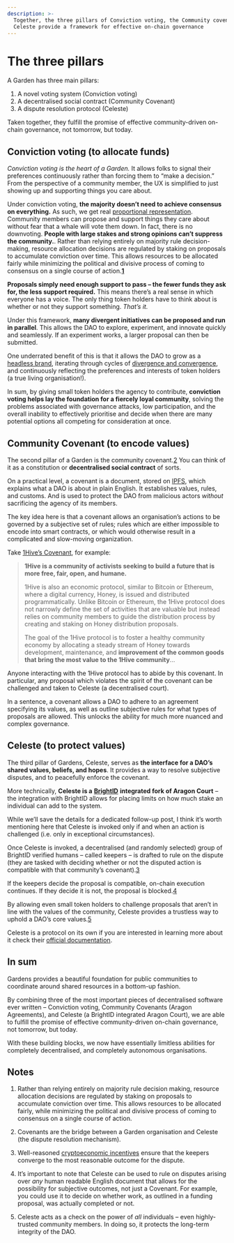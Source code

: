 ```yaml
---
description: >-
  Together, the three pillars of Conviction voting, the Community covenant, and
  Celeste provide a framework for effective on-chain governance
---
```


# The three pillars

A Garden has three main pillars:

1. A novel voting system \(Conviction voting\)
2. A decentralised social contract \(Community Covenant\)
3. A dispute resolution protocol \(Celeste\)

Taken together, they fulfill the promise of effective community-driven on-chain governance, not tomorrow, but today.

## **Conviction voting \(to allocate funds\)**

_Conviction voting is the heart of a Garden._ It allows folks to signal their preferences continuously rather than forcing them to “make a decision.” From the perspective of a community member, the UX is simplified to just showing up and supporting things you care about.

Under conviction voting, **the majority doesn’t need to achieve consensus on everything.** As such, we get real [proportional representation](https://en.wikipedia.org/wiki/Proportional_representation#Advantages_and_disadvantages). Community members can propose and support things they care about without fear that a whale will vote them down. In fact, there is no downvoting. **People with large stakes and strong opinions can’t suppress the community.**. Rather than relying entirely on majority rule decision-making, resource allocation decisions are regulated by staking on proposals to accumulate conviction over time. This allows resources to be allocated fairly while minimizing the political and divisive process of coming to consensus on a single course of action.[**1**](garden-framework.md#notes)

**Proposals simply need enough support to pass – the fewer funds they ask for, the less support required.** This means there’s a real sense in which everyone has a voice. The only thing token holders have to think about is whether or not they support something. _That’s it._

Under this framework, **many divergent initiatives can be proposed and run in parallel**. This allows the DAO to explore, experiment, and innovate quickly and seamlessly. If an experiment works, a larger proposal can then be submitted.

One underrated benefit of this is that it allows the DAO to grow as a [headless brand](https://otherinter.net/web3/headless-brands/), iterating through cycles of [divergence and convergence](https://otherinter.net/web3/market-protocol-fit/), and continuously reflecting the preferences and interests of token holders \(a true living organisation!\).

In sum, by giving small token holders the agency to contribute, **conviction voting helps lay the foundation for a fiercely loyal community**, solving the problems associated with governance attacks, low participation, and the overall inability to effectively prioritise and decide when there are many potential options all competing for consideration at once.

## **Community Covenant \(to encode values\)**

The second pillar of a Garden is the community covenant.[2](garden-framework.md#notes) You can think of it as a constitution or **decentralised social contract** of sorts.

On a practical level, a covenant is a document, stored on [IPFS](https://hackmd.io/KCS70fPRR9O0iXOLYCzK1w?view), which explains what a DAO is about in plain English. It establishes values, rules, and customs. And is used to protect the DAO from malicious actors _without_ sacrificing the agency of its members.

The key idea here is that a covenant allows an organisation’s actions to be governed by a subjective set of rules; rules which are either impossible to encode into smart contracts, or which would otherwise result in a complicated and slow-moving organization.

Take [1Hive’s Covenant](https://1hive.org/#/covenant), for example:

> **1Hive is a community of activists seeking to build a future that is more free, fair, open, and humane.**
>
> 1Hive is also an economic protocol, similar to Bitcoin or Ethereum, where a digital currency, Honey, is issued and distributed programmatically. Unlike Bitcoin or Ethereum, the 1Hive protocol does not narrowly define the set of activities that are valuable but instead relies on community members to guide the distribution process by creating and staking on Honey distribution proposals.
>
> The goal of the 1Hive protocol is to foster a healthy community economy by allocating a steady stream of Honey towards development, maintenance, and **improvement of the common goods that bring the most value to the 1Hive community**…

Anyone interacting with the 1Hive protocol has to abide by this covenant. In particular, any proposal which violates the spirit of the covenant can be challenged and taken to Celeste \(a decentralised court\).

In a sentence, a covenant allows a DAO to adhere to an agreement specifying its values, as well as outline subjective rules for what types of proposals are allowed. This unlocks the ability for much more nuanced and complex governance.

## **Celeste \(to protect values\)**

The third pillar of Gardens, Celeste, serves as **the interface for a DAO’s shared values, beliefs, and hopes**. It provides a way to resolve subjective disputes, and to peacefully enforce the covenant.

More technically, **Celeste is a** [**BrightID**](https://www.brightid.org/) **integrated fork of Aragon Court** – the integration with BrightID allows for placing limits on how much stake an individual can add to the system.

While we’ll save the details for a dedicated follow-up post, I think it’s worth mentioning here that Celeste is invoked only if and when an action is challenged \(i.e. only in exceptional circumstances\).

Once Celeste is invoked, a decentralised \(and randomly selected\) group of BrightID verified humans – called keepers – is drafted to rule on the dispute \(they are tasked with deciding whether or not the disputed action is compatible with that community’s covenant\).[3](garden-framework.md#notes)

If the keepers decide the proposal is compatible, on-chain execution continues. If they decide it is not, the proposal is blocked.[4](garden-framework.md#notes)

By allowing even small token holders to challenge proposals that aren’t in line with the values of the community, Celeste provides a trustless way to uphold a DAO’s core values.[5](garden-framework.md#notes)

Celeste is a protocol on its own if you are interested in learning more about it check their [official documentation](https://1hive.gitbook.io/celeste/).

## **In sum**

Gardens provides a beautiful foundation for public communities to coordinate around shared resources in a bottom-up fashion.

By combining three of the most important pieces of decentralised software ever written – Conviction voting, Community Covenants \(Aragon Agreements\), and Celeste \(a BrightID integrated Aragon Court\), we are able to fulfill the promise of effective community-driven on-chain governance, not tomorrow, but today.

With these building blocks, we now have essentially limitless abilities for completely decentralised, and completely autonomous organisations.

## **Notes**

1. Rather than relying entirely on majority rule decision making, resource allocation decisions are regulated by staking on proposals to accumulate conviction over time. This allows resources to be allocated fairly, while minimizing the political and divisive process of coming to consensus on a single course of action.

2. Covenants are the bridge between a Garden organisation and Celeste \(the dispute resolution mechanism\).

3. Well-reasoned [cryptoeconomic incentives](https://1hive.gitbook.io/celeste/keepers/dispute-lifecycle) ensure that the keepers converge to the most reasonable outcome for the dispute.

4. It’s important to note that Celeste can be used to rule on disputes arising over _any_ human readable English document that allows for the possibility for subjective outcomes, not just a Covenant. For example, you could use it to decide on whether work, as outlined in a funding proposal, was actually completed or not.

5. Celeste acts as a check on the power of _all_ individuals – even highly-trusted community members. In doing so, it protects the long-term integrity of the DAO.


